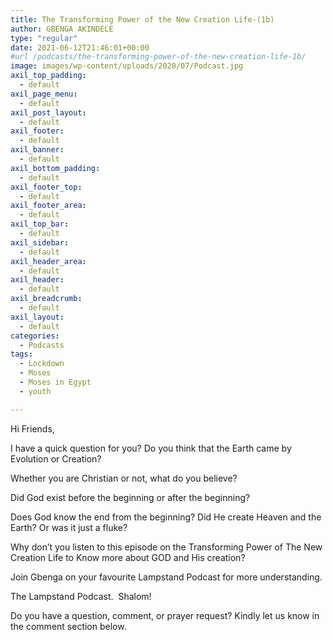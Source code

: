 ```yaml
---
title: The Transforming Power of the New Creation Life-(1b)
author: GBENGA AKINDELE
type: "regular"
date: 2021-06-12T21:46:01+00:00
#url /podcasts/the-transforming-power-of-the-new-creation-life-1b/
image: images/wp-content/uploads/2020/07/Podcast.jpg
axil_top_padding:
  - default
axil_page_menu:
  - default
axil_post_layout:
  - default
axil_footer:
  - default
axil_banner:
  - default
axil_bottom_padding:
  - default
axil_footer_top:
  - default
axil_footer_area:
  - default
axil_top_bar:
  - default
axil_sidebar:
  - default
axil_header_area:
  - default
axil_header:
  - default
axil_breadcrumb:
  - default
axil_layout:
  - default
categories:
  - Podcasts
tags:
  - Lockdown
  - Moses
  - Moses in Egypt
  - youth

---
```

Hi Friends,

I have a quick question for you? Do you think that the Earth came by Evolution or Creation?

Whether you are Christian or not, what do you believe?

Did God exist before the beginning or after the beginning?

Does God know the end from the beginning? Did He create Heaven and the Earth? Or was it just a fluke?

Why don&#8217;t you listen to this episode on the Transforming Power of The New Creation Life to Know more about GOD and His creation?

Join Gbenga on your favourite Lampstand Podcast for more understanding.

The Lampstand Podcast.  Shalom!



Do you have a question, comment, or prayer request? Kindly let us know in the comment section below.